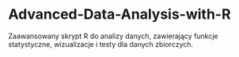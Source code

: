 # Advanced-Data-Analysis-with-R
 Zaawansowany skrypt R do analizy danych, zawierający funkcje statystyczne, wizualizacje i testy dla danych zbiorczych.
